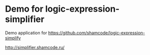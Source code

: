# Demo for logic-expression-simplifier

Demo application for https://github.com/shamcode/logic-expression-simplify

http://simplifier.shamcode.ru/
